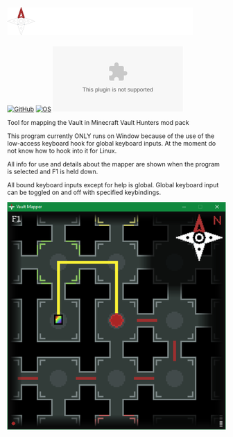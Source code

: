 # ![AppIcon](/extra/header.png)

[![GitHub](https://img.shields.io/github/license/jplee95/Vault-Mapper)](/LICENSE)
[![OS](https://img.shields.io/badge/OS-Windows-blue)]()
[![GitHub release (latest by date and asset)](https://img.shields.io/github/downloads/jplee95/Vault-Mapper/latest/VaultMapper.zip)](https://github.com/jplee95/Vault-Mapper/releases/latest)

Tool for mapping the Vault in Minecraft Vault Hunters mod pack

This program currently ONLY runs on Window because of the use of the low-access keyboard hook for global keyboard inputs.
At the moment do not know how to hook into it for Linux.

All info for use and details about the mapper are shown when the program is selected and F1 is held down.

All bound keyboard inputs except for help is global. 
Global keyboard input can be toggled on and off with specified keybindings.

![Example](/extra/demo.png)
